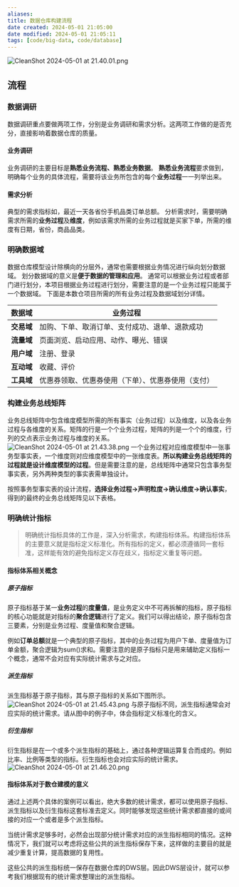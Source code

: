 ```yaml
---
aliases: 
title: 数据仓库构建流程
date created: 2024-05-01 21:05:00
date modified: 2024-05-01 21:05:11
tags: [code/big-data, code/database]
---
```

![CleanShot 2024-05-01 at 21.40.01.png](https://typora-tes.oss-cn-shanghai.aliyuncs.com/picgo/CleanShot%202024-05-01%20at%2021.40.01.png)

## 流程
### 数据调研
数据调研重点要做两项工作，分别是业务调研和需求分析。这两项工作做的是否充分，直接影响着数据仓库的质量。
#### 业务调研
业务调研的主要目标是**熟悉业务流程、熟悉业务数据**。
**熟悉业务流程**要求做到，明确每个业务的具体流程，需要将该业务所包含的每个**业务过程**一一列举出来。
#### 需求分析
典型的需求指标如，最近一天各省份手机品类订单总额。
分析需求时，需要明确需求所需的**业务过程**及**维度**，例如该需求所需的业务过程就是买家下单，所需的维度有日期，省份，商品品类。

### 明确数据域
数据仓库模型设计除横向的分层外，通常也需要根据业务情况进行纵向划分数据域。
划分数据域的意义是**便于数据的管理和应用**。
通常可以根据业务过程或者部门进行划分，本项目根据业务过程进行划分，需要注意的是一个业务过程只能属于一个数据域。
下面是本数仓项目所需的所有业务过程及数据域划分详情。

| **数据域** | **业务过程**                  |
| ------- | ------------------------- |
| **交易域** | 加购、下单、取消订单、支付成功、退单、退款成功   |
| **流量域** | 页面浏览、启动应用、动作、曝光、错误        |
| **用户域** | 注册、登录                     |
| **互动域** | 收藏、评价                     |
| **工具域** | 优惠券领取、优惠券使用（下单）、优惠券使用（支付） |

### 构建业务总线矩阵
业务总线矩阵中包含维度模型所需的所有事实（业务过程）以及维度，以及各业务过程与各维度的关系。矩阵的行是一个个业务过程，矩阵的列是一个个的维度，行列的交点表示业务过程与维度的关系。
![CleanShot 2024-05-01 at 21.43.38.png](https://typora-tes.oss-cn-shanghai.aliyuncs.com/picgo/CleanShot%202024-05-01%20at%2021.43.38.png)
一个业务过程对应维度模型中一张事务型事实表，一个维度则对应维度模型中的一张维度表。**所以构建业务总线矩阵的过程就是设计维度模型的过程**。但是需要注意的是，总线矩阵中通常只包含事务型事实表，另外两种类型的事实表需单独设计。

按照事务型事实表的设计流程，**选择业务过程→声明粒度→确认维度→确认事实**，得到的最终的业务总线矩阵见以下表格。

### 明确统计指标
>明确统计指标具体的工作是，深入分析需求，构建指标体系。构建指标体系的主要意义就是指标定义标准化。所有指标的定义，都必须遵循同一套标准，这样能有效的避免指标定义存在歧义，指标定义重复等问题。
>
#### 指标体系相关概念
##### 原子指标
原子指标基于某一**业务过程**的**度量值**，是业务定义中不可再拆解的指标，原子指标的核心功能就是对指标的**聚合逻辑**进行了定义。我们可以得出结论，原子指标包含三要素，分别是业务过程、度量值和聚合逻辑。

例如**订单总额**就是一个典型的原子指标，其中的业务过程为用户下单、度量值为订单金额，聚合逻辑为sum()求和。需要注意的是原子指标只是用来辅助定义指标一个概念，通常不会对应有实际统计需求与之对应。

##### 派生指标
派生指标基于原子指标，其与原子指标的关系如下图所示。
![CleanShot 2024-05-01 at 21.45.43.png](https://typora-tes.oss-cn-shanghai.aliyuncs.com/picgo/CleanShot%202024-05-01%20at%2021.45.43.png)
与原子指标不同，派生指标通常会对应实际的统计需求。请从图中的例子中，体会指标定义标准化的含义。

##### 衍生指标
衍生指标是在一个或多个派生指标的基础上，通过各种逻辑运算复合而成的。例如比率、比例等类型的指标。衍生指标也会对应实际的统计需求。
![CleanShot 2024-05-01 at 21.46.20.png](https://typora-tes.oss-cn-shanghai.aliyuncs.com/picgo/CleanShot%202024-05-01%20at%2021.46.20.png)

#### 指标体系对于数仓建模的意义
通过上述两个具体的案例可以看出，绝大多数的统计需求，都可以使用原子指标、派生指标以及衍生指标这套标准去定义。同时能够发现这些统计需求都直接的或间接的对应一个或者是多个派生指标。

当统计需求足够多时，必然会出现部分统计需求对应的派生指标相同的情况。这种情况下，我们就可以考虑将这些公共的派生指标保存下来，这样做的主要目的就是减少重复计算，提高数据的复用性。

这些公共的派生指标统一保存在数据仓库的DWS层。因此DWS层设计，就可以参考我们根据现有的统计需求整理出的派生指标。